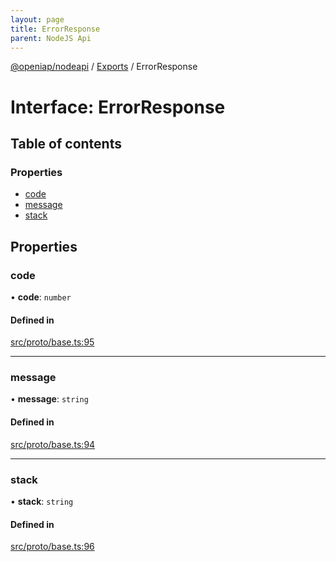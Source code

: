 ```yaml
---
layout: page
title: ErrorResponse
parent: NodeJS Api
---
```

[@openiap/nodeapi](../README.html#) / [Exports](../modules.html#) / ErrorResponse

# Interface: ErrorResponse

## Table of contents

### Properties

- [code](ErrorResponse.html##code)
- [message](ErrorResponse.html##message)
- [stack](ErrorResponse.html##stack)

## Properties

### code

• **code**: `number`

#### Defined in

[src/proto/base.ts:95](https://github.com/openiap/nodeapi/blob/a6b5438/src/proto/base.ts#L95)

___

### message

• **message**: `string`

#### Defined in

[src/proto/base.ts:94](https://github.com/openiap/nodeapi/blob/a6b5438/src/proto/base.ts#L94)

___

### stack

• **stack**: `string`

#### Defined in

[src/proto/base.ts:96](https://github.com/openiap/nodeapi/blob/a6b5438/src/proto/base.ts#L96)
